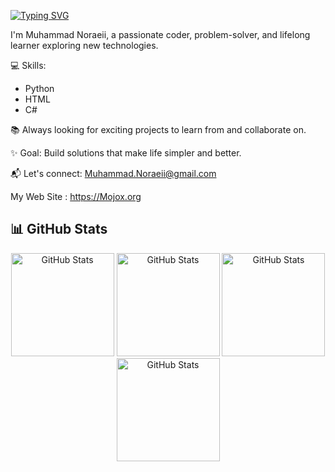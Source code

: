 

[![Typing SVG](https://readme-typing-svg.demolab.com?font=Fira+Code&pause=1000&color=F70000&background=0E00FF00&width=435&lines=Hello;Hola;Bonjour;Hallo;Ciao;%E4%BD%A0%E5%A5%BD+;%E3%81%93%E3%82%93%E3%81%AB%E3%81%A1%E3%81%AF+;%EC%95%88%EB%85%95%ED%95%98%EC%84%B8%EC%9A%94+;%D9%85%D8%B1%D8%AD%D8%A8%D8%A7+;%D8%B3%D9%84%D8%A7%D9%85;Merhaba;%E0%A4%A8%E0%A4%AE%E0%A4%B8%E0%A5%8D%E0%A4%A4%E0%A5%87+;Ol%C3%A1;%CE%93%CE%B5%CE%B9%CE%B1+%CF%83%CE%B1%CF%82;Hej)](https://git.io/typing-svg)

I'm Muhammad Noraeii, a passionate coder, problem-solver, and lifelong learner exploring new technologies.  

💻 Skills:  
- Python  
- HTML  
- C#  

📚 Always looking for exciting projects to learn from and collaborate on.  

✨ Goal: Build solutions that make life simpler and better.  

📬 Let's connect: Muhammad.Noraeii@gmail.com  

My Web Site : https://Mojox.org

## 📊 GitHub Stats

<div align="center">
  <img src ="http://github-profile-summary-cards.vercel.app/api/cards/profile-details?username=Muhammad-Noraeii&theme=github" alt="GitHub Stats" height="165" />
  <img src ="http://github-profile-summary-cards.vercel.app/api/cards/stats?username=Muhammad-Noraeii&theme=github" alt="GitHub Stats" height="165" />
  <img src ="https://github-readme-stats.vercel.app/api/top-langs/?username=Muhammad-Noraeii&layout=compact&theme=radical" alt="GitHub Stats" height="165" />
  <img src ="https://github-readme-stats.vercel.app/api?username=Muhammad-Noraeii&show_icons=true&theme=radical" alt = "GitHub Stats" height="165" />
</div>

